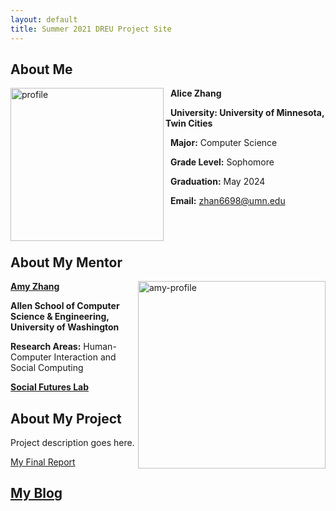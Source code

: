 ```yaml
---
layout: default
title: Summer 2021 DREU Project Site
---
```

<!--[Mentor](#About-My-Mentor] -- [Project](## About My Project) -- [Blog](## My Blog) text align = "right"-->
<!--* TOC-->
<!--{:toc}-->

## About Me
<!--<img src="https://yjqian02.github.io/alicezhang-dreu/images/profile.png" width="200" height="200" />-->
<!--![Alt text](https://yjqian02.github.io/alicezhang-dreu/images/profile.png =250x150)\-->

<img align = "left" src="https://yjqian02.github.io/alicezhang-dreu/images/profile.png" alt="profile" width="245"/>

&nbsp; 
<strong>Alice Zhang</strong>

&nbsp; 
<strong>University: University of Minnesota, Twin Cities</strong>

&nbsp; 
**Major:** Computer Science

&nbsp; 
**Grade Level:** Sophomore

&nbsp; 
<strong>Graduation:</strong> May 2024

&nbsp; 
<strong>Email:</strong> zhan6698@umn.edu

<br/><br/>
## About My Mentor

<img align = "right" src="https://yjqian02.github.io/alicezhang-dreu/images/amy-profile.png" alt="amy-profile" width="300"/>

[<strong>Amy Zhang</strong>](https://homes.cs.washington.edu/~axz/)

<strong>Allen School of Computer Science & Engineering, University of Washington</strong>

**Research Areas:** Human-Computer Interaction and Social Computing

[<strong>Social Futures Lab</strong>](http://social.cs.washington.edu/)

## About My Project

Project description goes here.

[My Final Report](files/finalreport.pdf)

## [My Blog](blog.html)

<!--[My Blog](blog.html)-->
